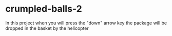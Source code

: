 # crumpled-balls-2
In this project when you will press the "down" arrow key the package will be dropped in the basket by the helicopter
